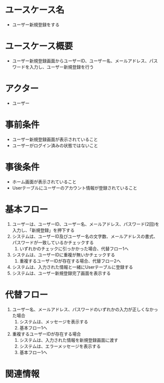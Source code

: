# ユースケース名
- ユーザー新規登録をする

# ユースケース概要
- ユーザー新規登録画面からユーザーID、ユーザー名、メールアドレス、パスワードを入力し、ユーザー新規登録を行う

# アクター
- ユーザー

# 事前条件
- ユーザー新規登録画面が表示されていること
- ユーザーがログイン済みの状態ではないこと

# 事後条件
- ホーム画面が表示されていること
- Userテーブルにユーザーのアカウント情報が登録されていること

# 基本フロー
1. ユーザーは、ユーザーID、ユーザー名、メールアドレス、パスワード(2回)を入力し、「新規登録」を押下する
2. システムは、ユーザーID及びユーザー名の文字数、メールアドレスの書式、パスワードが一致しているかチェックする
    1. いずれかのチェックに引っかかった場合、代替フロー1へ
3. システムは、ユーザーIDに重複が無いかチェックする
    1. 重複するユーザーIDが存在する場合、代替フロー2へ
4. システムは、入力された情報と一緒にUserテーブルに登録する
5. システムは、ユーザー新規登録完了画面を表示する

# 代替フロー
1. ユーザー名、メールアドレス、パスワードのいずれかの入力が正しくなかった場合
    1. システムは、メッセージを表示する
    2. 基本フロー1へ
2. 重複するユーザーIDが存在する場合
    1. システムは、入力された情報を新規登録画面に渡す
    2. システムは、エラーメッセージを表示する
    3. 基本フロー1へ

# 関連情報